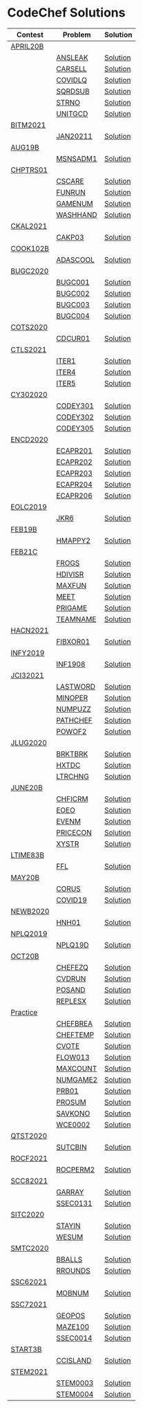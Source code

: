 # CodeChef Solutions

 | Contest | Problem | Solution |
| --- | --- | --- |
| [APRIL20B](https://www.codechef.com/APRIL20B)
||[ANSLEAK](https://www.codechef.com/APRIL20B/problems/ANSLEAK) | [Solution](https://github.com/SubhradeepSS/CodeChef-Solutions/tree/master/APRIL20B/ANSLEAK)
||[CARSELL](https://www.codechef.com/APRIL20B/problems/CARSELL) | [Solution](https://github.com/SubhradeepSS/CodeChef-Solutions/tree/master/APRIL20B/CARSELL)
||[COVIDLQ](https://www.codechef.com/APRIL20B/problems/COVIDLQ) | [Solution](https://github.com/SubhradeepSS/CodeChef-Solutions/tree/master/APRIL20B/COVIDLQ)
||[SQRDSUB](https://www.codechef.com/APRIL20B/problems/SQRDSUB) | [Solution](https://github.com/SubhradeepSS/CodeChef-Solutions/tree/master/APRIL20B/SQRDSUB)
||[STRNO](https://www.codechef.com/APRIL20B/problems/STRNO) | [Solution](https://github.com/SubhradeepSS/CodeChef-Solutions/tree/master/APRIL20B/STRNO)
||[UNITGCD](https://www.codechef.com/APRIL20B/problems/UNITGCD) | [Solution](https://github.com/SubhradeepSS/CodeChef-Solutions/tree/master/APRIL20B/UNITGCD)
| [BITM2021](https://www.codechef.com/BITM2021)
||[JAN20211](https://www.codechef.com/BITM2021/problems/JAN20211) | [Solution](https://github.com/SubhradeepSS/CodeChef-Solutions/tree/master/BITM2021/JAN20211)
| [AUG19B](https://www.codechef.com/AUG19B)
||[MSNSADM1](https://www.codechef.com/AUG19B/problems/MSNSADM1) | [Solution](https://github.com/SubhradeepSS/CodeChef-Solutions/tree/master/AUG19B/MSNSADM1)
| [CHPTRS01](https://www.codechef.com/CHPTRS01)
||[CSCARE](https://www.codechef.com/CHPTRS01/problems/CSCARE) | [Solution](https://github.com/SubhradeepSS/CodeChef-Solutions/tree/master/CHPTRS01/CSCARE)
||[FUNRUN](https://www.codechef.com/CHPTRS01/problems/FUNRUN) | [Solution](https://github.com/SubhradeepSS/CodeChef-Solutions/tree/master/CHPTRS01/FUNRUN)
||[GAMENUM](https://www.codechef.com/CHPTRS01/problems/GAMENUM) | [Solution](https://github.com/SubhradeepSS/CodeChef-Solutions/tree/master/CHPTRS01/GAMENUM)
||[WASHHAND](https://www.codechef.com/CHPTRS01/problems/WASHHAND) | [Solution](https://github.com/SubhradeepSS/CodeChef-Solutions/tree/master/CHPTRS01/WASHHAND)
| [CKAL2021](https://www.codechef.com/CKAL2021)
||[CAKP03](https://www.codechef.com/CKAL2021/problems/CAKP03) | [Solution](https://github.com/SubhradeepSS/CodeChef-Solutions/tree/master/CKAL2021/CAKP03)
| [COOK102B](https://www.codechef.com/COOK102B)
||[ADASCOOL](https://www.codechef.com/COOK102B/problems/ADASCOOL) | [Solution](https://github.com/SubhradeepSS/CodeChef-Solutions/tree/master/COOK102B/ADASCOOL)
| [BUGC2020](https://www.codechef.com/BUGC2020)
||[BUGC001](https://www.codechef.com/BUGC2020/problems/BUGC001) | [Solution](https://github.com/SubhradeepSS/CodeChef-Solutions/tree/master/BUGC2020/BUGC001)
||[BUGC002](https://www.codechef.com/BUGC2020/problems/BUGC002) | [Solution](https://github.com/SubhradeepSS/CodeChef-Solutions/tree/master/BUGC2020/BUGC002)
||[BUGC003](https://www.codechef.com/BUGC2020/problems/BUGC003) | [Solution](https://github.com/SubhradeepSS/CodeChef-Solutions/tree/master/BUGC2020/BUGC003)
||[BUGC004](https://www.codechef.com/BUGC2020/problems/BUGC004) | [Solution](https://github.com/SubhradeepSS/CodeChef-Solutions/tree/master/BUGC2020/BUGC004)
| [COTS2020](https://www.codechef.com/COTS2020)
||[CDCUR01](https://www.codechef.com/COTS2020/problems/CDCUR01) | [Solution](https://github.com/SubhradeepSS/CodeChef-Solutions/tree/master/COTS2020/CDCUR01)
| [CTLS2021](https://www.codechef.com/CTLS2021)
||[ITER1](https://www.codechef.com/CTLS2021/problems/ITER1) | [Solution](https://github.com/SubhradeepSS/CodeChef-Solutions/tree/master/CTLS2021/ITER1)
||[ITER4](https://www.codechef.com/CTLS2021/problems/ITER4) | [Solution](https://github.com/SubhradeepSS/CodeChef-Solutions/tree/master/CTLS2021/ITER4)
||[ITER5](https://www.codechef.com/CTLS2021/problems/ITER5) | [Solution](https://github.com/SubhradeepSS/CodeChef-Solutions/tree/master/CTLS2021/ITER5)
| [CY302020](https://www.codechef.com/CY302020)
||[CODEY301](https://www.codechef.com/CY302020/problems/CODEY301) | [Solution](https://github.com/SubhradeepSS/CodeChef-Solutions/tree/master/CY302020/CODEY301)
||[CODEY302](https://www.codechef.com/CY302020/problems/CODEY302) | [Solution](https://github.com/SubhradeepSS/CodeChef-Solutions/tree/master/CY302020/CODEY302)
||[CODEY305](https://www.codechef.com/CY302020/problems/CODEY305) | [Solution](https://github.com/SubhradeepSS/CodeChef-Solutions/tree/master/CY302020/CODEY305)
| [ENCD2020](https://www.codechef.com/ENCD2020)
||[ECAPR201](https://www.codechef.com/ENCD2020/problems/ECAPR201) | [Solution](https://github.com/SubhradeepSS/CodeChef-Solutions/tree/master/ENCD2020/ECAPR201)
||[ECAPR202](https://www.codechef.com/ENCD2020/problems/ECAPR202) | [Solution](https://github.com/SubhradeepSS/CodeChef-Solutions/tree/master/ENCD2020/ECAPR202)
||[ECAPR203](https://www.codechef.com/ENCD2020/problems/ECAPR203) | [Solution](https://github.com/SubhradeepSS/CodeChef-Solutions/tree/master/ENCD2020/ECAPR203)
||[ECAPR204](https://www.codechef.com/ENCD2020/problems/ECAPR204) | [Solution](https://github.com/SubhradeepSS/CodeChef-Solutions/tree/master/ENCD2020/ECAPR204)
||[ECAPR206](https://www.codechef.com/ENCD2020/problems/ECAPR206) | [Solution](https://github.com/SubhradeepSS/CodeChef-Solutions/tree/master/ENCD2020/ECAPR206)
| [EOLC2019](https://www.codechef.com/EOLC2019)
||[JKR6](https://www.codechef.com/EOLC2019/problems/JKR6) | [Solution](https://github.com/SubhradeepSS/CodeChef-Solutions/tree/master/EOLC2019/JKR6)
| [FEB19B](https://www.codechef.com/FEB19B)
||[HMAPPY2](https://www.codechef.com/FEB19B/problems/HMAPPY2) | [Solution](https://github.com/SubhradeepSS/CodeChef-Solutions/tree/master/FEB19B/HMAPPY2)
| [FEB21C](https://www.codechef.com/FEB21C)
||[FROGS](https://www.codechef.com/FEB21C/problems/FROGS) | [Solution](https://github.com/SubhradeepSS/CodeChef-Solutions/tree/master/FEB21C/FROGS)
||[HDIVISR](https://www.codechef.com/FEB21C/problems/HDIVISR) | [Solution](https://github.com/SubhradeepSS/CodeChef-Solutions/tree/master/FEB21C/HDIVISR)
||[MAXFUN](https://www.codechef.com/FEB21C/problems/MAXFUN) | [Solution](https://github.com/SubhradeepSS/CodeChef-Solutions/tree/master/FEB21C/MAXFUN)
||[MEET](https://www.codechef.com/FEB21C/problems/MEET) | [Solution](https://github.com/SubhradeepSS/CodeChef-Solutions/tree/master/FEB21C/MEET)
||[PRIGAME](https://www.codechef.com/FEB21C/problems/PRIGAME) | [Solution](https://github.com/SubhradeepSS/CodeChef-Solutions/tree/master/FEB21C/PRIGAME)
||[TEAMNAME](https://www.codechef.com/FEB21C/problems/TEAMNAME) | [Solution](https://github.com/SubhradeepSS/CodeChef-Solutions/tree/master/FEB21C/TEAMNAME)
| [HACN2021](https://www.codechef.com/HACN2021)
||[FIBXOR01](https://www.codechef.com/HACN2021/problems/FIBXOR01) | [Solution](https://github.com/SubhradeepSS/CodeChef-Solutions/tree/master/HACN2021/FIBXOR01)
| [INFY2019](https://www.codechef.com/INFY2019)
||[INF1908](https://www.codechef.com/INFY2019/problems/INF1908) | [Solution](https://github.com/SubhradeepSS/CodeChef-Solutions/tree/master/INFY2019/INF1908)
| [JCI32021](https://www.codechef.com/JCI32021)
||[LASTWORD](https://www.codechef.com/JCI32021/problems/LASTWORD) | [Solution](https://github.com/SubhradeepSS/CodeChef-Solutions/tree/master/JCI32021/LASTWORD)
||[MINOPER](https://www.codechef.com/JCI32021/problems/MINOPER) | [Solution](https://github.com/SubhradeepSS/CodeChef-Solutions/tree/master/JCI32021/MINOPER)
||[NUMPUZZ](https://www.codechef.com/JCI32021/problems/NUMPUZZ) | [Solution](https://github.com/SubhradeepSS/CodeChef-Solutions/tree/master/JCI32021/NUMPUZZ)
||[PATHCHEF](https://www.codechef.com/JCI32021/problems/PATHCHEF) | [Solution](https://github.com/SubhradeepSS/CodeChef-Solutions/tree/master/JCI32021/PATHCHEF)
||[POWOF2](https://www.codechef.com/JCI32021/problems/POWOF2) | [Solution](https://github.com/SubhradeepSS/CodeChef-Solutions/tree/master/JCI32021/POWOF2)
| [JLUG2020](https://www.codechef.com/JLUG2020)
||[BRKTBRK](https://www.codechef.com/JLUG2020/problems/BRKTBRK) | [Solution](https://github.com/SubhradeepSS/CodeChef-Solutions/tree/master/JLUG2020/BRKTBRK)
||[HXTDC](https://www.codechef.com/JLUG2020/problems/HXTDC) | [Solution](https://github.com/SubhradeepSS/CodeChef-Solutions/tree/master/JLUG2020/HXTDC)
||[LTRCHNG](https://www.codechef.com/JLUG2020/problems/LTRCHNG) | [Solution](https://github.com/SubhradeepSS/CodeChef-Solutions/tree/master/JLUG2020/LTRCHNG)
| [JUNE20B](https://www.codechef.com/JUNE20B)
||[CHFICRM](https://www.codechef.com/JUNE20B/problems/CHFICRM) | [Solution](https://github.com/SubhradeepSS/CodeChef-Solutions/tree/master/JUNE20B/CHFICRM)
||[EOEO](https://www.codechef.com/JUNE20B/problems/EOEO) | [Solution](https://github.com/SubhradeepSS/CodeChef-Solutions/tree/master/JUNE20B/EOEO)
||[EVENM](https://www.codechef.com/JUNE20B/problems/EVENM) | [Solution](https://github.com/SubhradeepSS/CodeChef-Solutions/tree/master/JUNE20B/EVENM)
||[PRICECON](https://www.codechef.com/JUNE20B/problems/PRICECON) | [Solution](https://github.com/SubhradeepSS/CodeChef-Solutions/tree/master/JUNE20B/PRICECON)
||[XYSTR](https://www.codechef.com/JUNE20B/problems/XYSTR) | [Solution](https://github.com/SubhradeepSS/CodeChef-Solutions/tree/master/JUNE20B/XYSTR)
| [LTIME83B](https://www.codechef.com/LTIME83B)
||[FFL](https://www.codechef.com/LTIME83B/problems/FFL) | [Solution](https://github.com/SubhradeepSS/CodeChef-Solutions/tree/master/LTIME83B/FFL)
| [MAY20B](https://www.codechef.com/MAY20B)
||[CORUS](https://www.codechef.com/MAY20B/problems/CORUS) | [Solution](https://github.com/SubhradeepSS/CodeChef-Solutions/tree/master/MAY20B/CORUS)
||[COVID19](https://www.codechef.com/MAY20B/problems/COVID19) | [Solution](https://github.com/SubhradeepSS/CodeChef-Solutions/tree/master/MAY20B/COVID19)
| [NEWB2020](https://www.codechef.com/NEWB2020)
||[HNH01](https://www.codechef.com/NEWB2020/problems/HNH01) | [Solution](https://github.com/SubhradeepSS/CodeChef-Solutions/tree/master/NEWB2020/HNH01)
| [NPLQ2019](https://www.codechef.com/NPLQ2019)
||[NPLQ19D](https://www.codechef.com/NPLQ2019/problems/NPLQ19D) | [Solution](https://github.com/SubhradeepSS/CodeChef-Solutions/tree/master/NPLQ2019/NPLQ19D)
| [OCT20B](https://www.codechef.com/OCT20B)
||[CHEFEZQ](https://www.codechef.com/OCT20B/problems/CHEFEZQ) | [Solution](https://github.com/SubhradeepSS/CodeChef-Solutions/tree/master/OCT20B/CHEFEZQ)
||[CVDRUN](https://www.codechef.com/OCT20B/problems/CVDRUN) | [Solution](https://github.com/SubhradeepSS/CodeChef-Solutions/tree/master/OCT20B/CVDRUN)
||[POSAND](https://www.codechef.com/OCT20B/problems/POSAND) | [Solution](https://github.com/SubhradeepSS/CodeChef-Solutions/tree/master/OCT20B/POSAND)
||[REPLESX](https://www.codechef.com/OCT20B/problems/REPLESX) | [Solution](https://github.com/SubhradeepSS/CodeChef-Solutions/tree/master/OCT20B/REPLESX)
| [Practice](https://www.codechef.com/Practice)
||[CHEFBREA](https://www.codechef.com/Practice/problems/CHEFBREA) | [Solution](https://github.com/SubhradeepSS/CodeChef-Solutions/tree/master/Practice/CHEFBREA)
||[CHEFTEMP](https://www.codechef.com/Practice/problems/CHEFTEMP) | [Solution](https://github.com/SubhradeepSS/CodeChef-Solutions/tree/master/Practice/CHEFTEMP)
||[CVOTE](https://www.codechef.com/Practice/problems/CVOTE) | [Solution](https://github.com/SubhradeepSS/CodeChef-Solutions/tree/master/Practice/CVOTE)
||[FLOW013](https://www.codechef.com/Practice/problems/FLOW013) | [Solution](https://github.com/SubhradeepSS/CodeChef-Solutions/tree/master/Practice/FLOW013)
||[MAXCOUNT](https://www.codechef.com/Practice/problems/MAXCOUNT) | [Solution](https://github.com/SubhradeepSS/CodeChef-Solutions/tree/master/Practice/MAXCOUNT)
||[NUMGAME2](https://www.codechef.com/Practice/problems/NUMGAME2) | [Solution](https://github.com/SubhradeepSS/CodeChef-Solutions/tree/master/Practice/NUMGAME2)
||[PRB01](https://www.codechef.com/Practice/problems/PRB01) | [Solution](https://github.com/SubhradeepSS/CodeChef-Solutions/tree/master/Practice/PRB01)
||[PROSUM](https://www.codechef.com/Practice/problems/PROSUM) | [Solution](https://github.com/SubhradeepSS/CodeChef-Solutions/tree/master/Practice/PROSUM)
||[SAVKONO](https://www.codechef.com/Practice/problems/SAVKONO) | [Solution](https://github.com/SubhradeepSS/CodeChef-Solutions/tree/master/Practice/SAVKONO)
||[WCE0002](https://www.codechef.com/Practice/problems/WCE0002) | [Solution](https://github.com/SubhradeepSS/CodeChef-Solutions/tree/master/Practice/WCE0002)
| [QTST2020](https://www.codechef.com/QTST2020)
||[SUTCBIN](https://www.codechef.com/QTST2020/problems/SUTCBIN) | [Solution](https://github.com/SubhradeepSS/CodeChef-Solutions/tree/master/QTST2020/SUTCBIN)
| [ROCF2021](https://www.codechef.com/ROCF2021)
||[ROCPERM2](https://www.codechef.com/ROCF2021/problems/ROCPERM2) | [Solution](https://github.com/SubhradeepSS/CodeChef-Solutions/tree/master/ROCF2021/ROCPERM2)
| [SCC82021](https://www.codechef.com/SCC82021)
||[GARRAY](https://www.codechef.com/SCC82021/problems/GARRAY) | [Solution](https://github.com/SubhradeepSS/CodeChef-Solutions/tree/master/SCC82021/GARRAY)
||[SSEC0131](https://www.codechef.com/SCC82021/problems/SSEC0131) | [Solution](https://github.com/SubhradeepSS/CodeChef-Solutions/tree/master/SCC82021/SSEC0131)
| [SITC2020](https://www.codechef.com/SITC2020)
||[STAYIN](https://www.codechef.com/SITC2020/problems/STAYIN) | [Solution](https://github.com/SubhradeepSS/CodeChef-Solutions/tree/master/SITC2020/STAYIN)
||[WESUM](https://www.codechef.com/SITC2020/problems/WESUM) | [Solution](https://github.com/SubhradeepSS/CodeChef-Solutions/tree/master/SITC2020/WESUM)
| [SMTC2020](https://www.codechef.com/SMTC2020)
||[BBALLS](https://www.codechef.com/SMTC2020/problems/BBALLS) | [Solution](https://github.com/SubhradeepSS/CodeChef-Solutions/tree/master/SMTC2020/BBALLS)
||[RROUNDS](https://www.codechef.com/SMTC2020/problems/RROUNDS) | [Solution](https://github.com/SubhradeepSS/CodeChef-Solutions/tree/master/SMTC2020/RROUNDS)
| [SSC62021](https://www.codechef.com/SSC62021)
||[MOBNUM](https://www.codechef.com/SSC62021/problems/MOBNUM) | [Solution](https://github.com/SubhradeepSS/CodeChef-Solutions/tree/master/SSC62021/MOBNUM)
| [SSC72021](https://www.codechef.com/SSC72021)
||[GEOPOS](https://www.codechef.com/SSC72021/problems/GEOPOS) | [Solution](https://github.com/SubhradeepSS/CodeChef-Solutions/tree/master/SSC72021/GEOPOS)
||[MAZE100](https://www.codechef.com/SSC72021/problems/MAZE100) | [Solution](https://github.com/SubhradeepSS/CodeChef-Solutions/tree/master/SSC72021/MAZE100)
||[SSEC0014](https://www.codechef.com/SSC72021/problems/SSEC0014) | [Solution](https://github.com/SubhradeepSS/CodeChef-Solutions/tree/master/SSC72021/SSEC0014)
| [START3B](https://www.codechef.com/START3B)
||[CCISLAND](https://www.codechef.com/START3B/problems/CCISLAND) | [Solution](https://github.com/SubhradeepSS/CodeChef-Solutions/tree/master/START3B/CCISLAND)
| [STEM2021](https://www.codechef.com/STEM2021)
||[STEM0003](https://www.codechef.com/STEM2021/problems/STEM0003) | [Solution](https://github.com/SubhradeepSS/CodeChef-Solutions/tree/master/STEM2021/STEM0003)
||[STEM0004](https://www.codechef.com/STEM2021/problems/STEM0004) | [Solution](https://github.com/SubhradeepSS/CodeChef-Solutions/tree/master/STEM2021/STEM0004)
